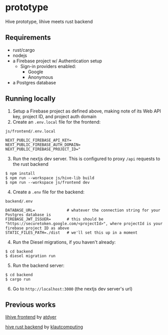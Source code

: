 # prototype
Hive prototype, lihive meets rust backend

## Requirements

* rust/cargo
* nodejs
* a Firebase project w/ Authentication setup
    * Sign-in providers enabled:
        * Google
        * Anonymous
* a Postgres database

## Running locally

1. Setup a Firebase project as defined above, making note of its Web API key, project ID, and project auth domain
2. Create an `.env.local` file for the frontend:

`js/frontend/.env.local`
```
NEXT_PUBLIC_FIREBASE_API_KEY=
NEXT_PUBLIC_FIREBASE_AUTH_DOMAIN=
NEXT_PUBLIC_FIREBASE_PROJECT_ID="
```

3. Run the nextjs dev server. This is configured to proxy `/api` requests to the rust backend

```
$ npm install
$ npm run --workspace js/hive-lib build
$ npm run --workspace js/frontend dev
```

4. Create a `.env` file for the backend:

`backend/.env`
```
DATABASE_URL=              # whatever the connection string for your Postgres database is
FIREBASE_JWT_ISSUER=       # this should be "https://securetoken.google.com/<projectId>", where projectId is your firebase project ID as above
STATIC_FILES_PATH=./dist   # we'll set this up in a moment
```

4. Run the Diesel migrations, if you haven't already:

```
$ cd backend
$ diesel migration run
```

5. Run the backend server:

```
$ cd backend
$ cargo run
```

6. Go to `http://localhost:3000` (the nextjs dev server's url)

## Previous works
[lihive frontend](https://github.com/atdyer/lihive) by [atdyer](https://github.com/atdyer/lihive)

[hive rust backend](https://github.com/klautcomputing/hive) by [klautcomputing](https://github.com/klautcomputing)
